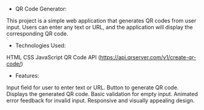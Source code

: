 - QR Code Generator:

This project is a simple web application that generates QR codes from user input. Users can enter any text or URL, and the application will display the corresponding QR code.

- Technologies Used:

HTML
CSS
JavaScript
QR Code API (https://api.qrserver.com/v1/create-qr-code/)

- Features:

Input field for user to enter text or URL.
Button to generate QR code.
Displays the generated QR code.
Basic validation for empty input.
Animated error feedback for invalid input.
Responsive and visually appealing design.
